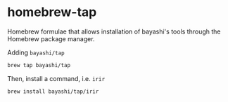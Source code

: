 # homebrew-tap
Homebrew formulae that allows installation of bayashi's tools through the Homebrew package manager.

Adding `bayashi/tap`

```sh
brew tap bayashi/tap
```

Then, install a command, i.e. `irir`

```sh
brew install bayashi/tap/irir
```
